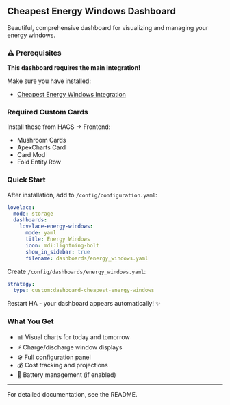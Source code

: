 ## Cheapest Energy Windows Dashboard

Beautiful, comprehensive dashboard for visualizing and managing your energy windows.

### ⚠️ Prerequisites

**This dashboard requires the main integration!**

Make sure you have installed:
- [Cheapest Energy Windows Integration](https://github.com/cew-hacs/cheapest_energy_windows)

### Required Custom Cards

Install these from HACS → Frontend:
- Mushroom Cards
- ApexCharts Card
- Card Mod
- Fold Entity Row

### Quick Start

After installation, add to `/config/configuration.yaml`:

```yaml
lovelace:
  mode: storage
  dashboards:
    lovelace-energy-windows:
      mode: yaml
      title: Energy Windows
      icon: mdi:lightning-bolt
      show_in_sidebar: true
      filename: dashboards/energy_windows.yaml
```

Create `/config/dashboards/energy_windows.yaml`:

```yaml
strategy:
  type: custom:dashboard-cheapest-energy-windows
```

Restart HA - your dashboard appears automatically! ✨

### What You Get

- 📊 Visual charts for today and tomorrow
- ⚡ Charge/discharge window displays
- ⚙️ Full configuration panel
- 💰 Cost tracking and projections
- 🔋 Battery management (if enabled)

---

For detailed documentation, see the README.

